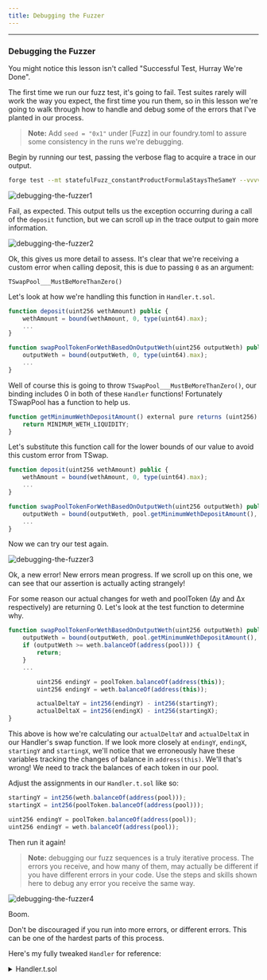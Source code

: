 ```yaml
---
title: Debugging the Fuzzer
---
```


---

### Debugging the Fuzzer

You might notice this lesson isn't called "Successful Test, Hurray We're Done".

The first time we run our fuzz test, it's going to fail. Test suites rarely will work the way you expect, the first time you run them, so in this lesson we're going to walk through how to handle and debug some of the errors that I've planted in our process.

> **Note:** Add `seed = "0x1"` under [Fuzz] in our foundry.toml to assure some consistency in the runs we're debugging.

Begin by running our test, passing the verbose flag to acquire a trace in our output.

```bash
forge test --mt statefulFuzz_constantProductFormulaStaysTheSameY --vvvv
```

![debugging-the-fuzzer1](/security-section-5/25-debugging-the-fuzzer/debugging-the-fuzzer1.png)

Fail, as expected. This output tells us the exception occurring during a call of the `deposit` function, but we can scroll up in the trace output to gain more information.

![debugging-the-fuzzer2](/security-section-5/25-debugging-the-fuzzer/debugging-the-fuzzer2.png)

Ok, this gives us more detail to assess. It's clear that we're receiving a custom error when calling deposit, this is due to passing `0` as an argument:

```
TSwapPool___MustBeMoreThanZero()
```

Let's look at how we're handling this function in `Handler.t.sol`.

```js
function deposit(uint256 wethAmount) public {
    wethAmount = bound(wethAmount, 0, type(uint64).max);
    ...
}

function swapPoolTokenForWethBasedOnOutputWeth(uint256 outputWeth) public {
    outputWeth = bound(outputWeth, 0, type(uint64).max);
    ...
}
```

Well of course this is going to throw `TSwapPool___MustBeMoreThanZero()`, our binding includes 0 in both of these `Handler` functions! Fortunately TSwapPool has a function to help us.

```js
function getMinimumWethDepositAmount() external pure returns (uint256) {
    return MINIMUM_WETH_LIQUIDITY;
}
```

Let's substitute this function call for the lower bounds of our value to avoid this custom error from TSwap.

```js
function deposit(uint256 wethAmount) public {
    wethAmount = bound(wethAmount, 0, type(uint64).max);
    ...
}

function swapPoolTokenForWethBasedOnOutputWeth(uint256 outputWeth) public {
    outputWeth = bound(outputWeth, pool.getMinimumWethDepositAmount(), type(uint64).max);
    ...
}
```

Now we can try our test again.

![debugging-the-fuzzer3](/security-section-5/25-debugging-the-fuzzer/debugging-the-fuzzer3.png)

Ok, a new error! New errors mean progress. If we scroll up on this one, we can see that our assertion is actually acting strangely!

For some reason our actual changes for weth and poolToken (∆y and ∆x respectively) are returning 0. Let's look at the test function to determine why.

```js
function swapPoolTokenForWethBasedOnOutputWeth(uint256 outputWeth) public {
    outputWeth = bound(outputWeth, pool.getMinimumWethDepositAmount(), type(uint64).max);
    if (outputWeth >= weth.balanceOf(address(pool))) {
        return;
    }
    ...

        uint256 endingY = poolToken.balanceOf(address(this));
        uint256 endingY = weth.balanceOf(address(this));

        actualDeltaY = int256(endingY) - int256(startingY);
        actualDeltaX = int256(endingX) - int256(startingX);
}
```

This above is how we're calculating our `actualDeltaY` and `actualDeltaX` in our Handler's swap function. If we look more closely at `endingY`, `endingX`, `startingY` and `startingX`, we'll notice that we erroneously have these variables tracking the changes of balance in `address(this)`. We'll that's wrong! We need to track the balances of each token in our pool.

Adjust the assignments in our `Handler.t.sol` like so:

```js
startingY = int256(weth.balanceOf(address(pool)));
startingX = int256(poolToken.balanceOf(address(pool)));

uint256 endingY = poolToken.balanceOf(address(pool));
uint256 endingY = weth.balanceOf(address(pool));
```

Then run it again!

> **Note:** debugging our fuzz sequences is a truly iterative process. The errors you receive, and how many of them, may actually be different if you have different errors in your code. Use the steps and skills shown here to debug any error you receive the same way.

![debugging-the-fuzzer4](/security-section-5/25-debugging-the-fuzzer/debugging-the-fuzzer4.png)

Boom.

Don't be discouraged if you run into more errors, or different errors. This can be one of the hardest parts of this process.

Here's my fully tweaked `Handler` for reference:

<details>
<summary>Handler.t.sol</summary>

```js
// SPDX-License-Identifier: MIT

pragma solidity ^0.8.20;

import { Test, console2 } from "forge-std/Test.sol";
import { TSwapPool } from "../../src/TSwapPool.sol";
import { ERC20Mock } from "../mocks/ERC20Mock.sol";

contract Handler is Test {
    TSwapPool pool;
    ERC20Mock weth;
    ERC20Mock poolToken;

    address liquidityProvider = makeAddr("lp");
    address swapper = makeAddr("swapper");

    // Ghost Variables - variables that only exist in our Handler
    int256 public actualDeltaY;
    int256 public expectedDeltaY;

    int256 public actualDeltaX;
    int256 public expectedDeltaX;

    int256 public startingX;
    int256 public startingY;

    constructor(TSwapPool _pool) {
        pool = _pool;
        weth = ERC20Mock(_pool.getWeth());
        poolToken = ERC20Mock(_pool.getPoolToken());
    }

    function deposit(uint256 wethAmount) public {
        wethAmount = bound(wethAmount, pool.getMinimumWethDepositAmount(), weth.balanceOf(address(pool)));

        startingY = int256(poolToken.balanceOf(address(pool)));
        startingX = int256(weth.balanceOf(address(pool)));

        expectedDeltaX = int256(wethAmount);
        expectedDeltaY = int256(pool.getPoolTokensToDepositBasedOnWeth(wethAmount));

        vm.startPrank(liquidityProvider);
        weth.mint(liquidityProvider, wethAmount);
        poolToken.mint(liquidityProvider, uint256(expectedDeltaX));
        weth.approve(address(pool), type(uint256).max);
        poolToken.approve(address(pool), type(uint256).max);

        // Deposit
        pool.deposit(wethAmount, 0, uint256(expectedDeltaX), uint64(block.timestamp));
        vm.stopPrank();

        uint256 endingX = poolToken.balanceOf(address(pool));
        uint256 endingY = weth.balanceOf(address(pool));

        // sell tokens == x == poolTokens
        actualDeltaY = int256(endingX) - int256(startingY);
        actualDeltaX = int256(endingY) - int256(startingX);
    }

    function swapPoolTokenForWethBasedOnOutputWeth(uint256 outputWeth) public {
        if (weth.balanceOf(address(pool)) <= pool.getMinimumWethDepositAmount()) {
            return;
        }
        outputWeth = bound(outputWeth, pool.getMinimumWethDepositAmount(), weth.balanceOf(address(pool)));
        if (outputWeth >= weth.balanceOf(address(pool))) {
            return;
        }
        uint256 poolTokenAmount = pool.getInputAmountBasedOnOutput(
            outputWeth, poolToken.balanceOf(address(pool)), weth.balanceOf(address(pool))
        );

        startingY = int256(poolToken.balanceOf(address(pool)));
        startingX = int256(weth.balanceOf(address(pool)));

        expectedDeltaX = int256(-1) * int256(outputWeth);
        expectedDeltaY = int256(poolTokenAmount);

        if (poolToken.balanceOf(swapper) < poolTokenAmount) {
            poolToken.mint(swapper, poolTokenAmount - poolToken.balanceOf(swapper) + 1);
        }
        vm.startPrank(swapper);
        poolToken.approve(address(pool), type(uint256).max);
        pool.swapExactOutput(poolToken, weth, outputWeth, uint64(block.timestamp));
        vm.stopPrank();

        uint256 endingY = poolToken.balanceOf(address(pool));
        uint256 endingX = weth.balanceOf(address(pool));

        actualDeltaY = int256(endingY) - int256(startingY);
        actualDeltaX = int256(endingX) - int256(startingX);
    }
}

```

<details>

We didn't find any bugs with this test ... let's keep looking.
